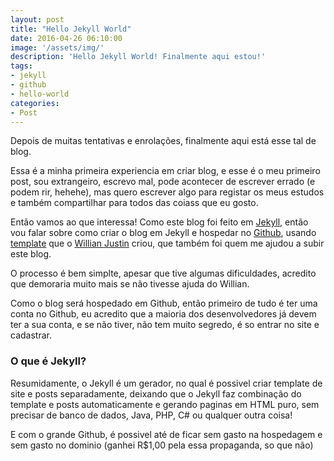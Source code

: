 ```yaml
---
layout: post
title: "Hello Jekyll World"
date: 2016-04-26 06:10:00
image: '/assets/img/'
description: 'Hello Jekyll World! Finalmente aqui estou!'
tags:
- jekyll
- github
- hello-world
categories:
- Post
---
```


Depois de muitas tentativas e enrolações, finalmente aqui está esse tal de blog.

Essa é a minha primeira experiencia em criar blog, e esse é o meu primeiro post, sou extrangeiro, escrevo mal, pode acontecer de escrever errado (e podem rir, hehehe), mas quero escrever algo para registar os meus estudos e também compartilhar para todos das coiass que eu gosto.

Então vamos ao que interessa! Como este blog foi feito em [Jekyll](https://jekyllrb.com/), então vou falar sobre como criar o blog em Jekyll e hospedar no [Github](https://github.com), usando [template](https://github.com/willianjusten/will-jekyll-template) que o [Willian Justin](https://twitter.com/Willian_justen) criou, que também foi quem me ajudou a subir este blog.

O processo é bem simplte, apesar que tive algumas dificuldades, acredito que demoraria muito mais se não tivesse ajuda do Willian.

Como o blog será hospedado em Github, então primeiro de tudo é ter uma conta no Github, eu acredito que a maioria dos desenvolvedores já devem ter a sua conta, e se não tiver, não tem muito segredo, é so entrar no site e cadastrar.



### O que é Jekyll?

Resumidamente, o Jekyll é um gerador, no qual é possivel criar template de site e posts separadamente, deixando que o Jekyll faz combinação do template e posts automaticamente e gerando paginas em HTML puro, sem precisar de banco de dados, Java, PHP, C# ou qualquer outra coisa!

E com o grande Github, é possivel até de ficar sem gasto na hospedagem e sem gasto no dominio (ganhei R$1,00 pela essa propaganda, so que não)